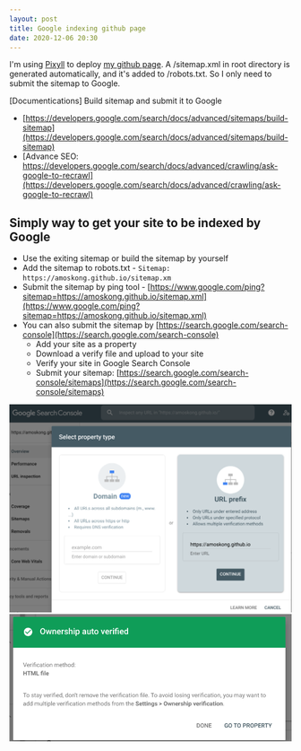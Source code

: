 ```yaml
---
layout: post
title: Google indexing github page
date: 2020-12-06 20:30
---
```


I'm using [Pixyll](https://github.com/johno/pixyll) to deploy [my github page](https://amoskong.github.io/).
A /sitemap.xml in root directory is generated automatically, and it's added to /robots.txt.
So I only need to submit the sitemap to Google.

[Documentications] Build sitemap and submit it to Google

- [https://developers.google.com/search/docs/advanced/sitemaps/build-sitemap](https://developers.google.com/search/docs/advanced/sitemaps/build-sitemap)
- [Advance SEO: https://developers.google.com/search/docs/advanced/crawling/ask-google-to-recrawl](https://developers.google.com/search/docs/advanced/crawling/ask-google-to-recrawl)

## Simply way to get your site to be indexed by Google

- Use the exiting sitemap or build the sitemap by yourself
- Add the sitemap to robots.txt
	  - `Sitemap: https://amoskong.github.io/sitemap.xm`
- Submit the sitemap by ping tool
	  - [https://www.google.com/ping?sitemap=https://amoskong.github.io/sitemap.xml](https://www.google.com/ping?sitemap=https://amoskong.github.io/sitemap.xml)
- You can also submit the sitemap by [https://search.google.com/search-console](https://search.google.com/search-console)
	- Add your site as a property
	- Download a verify file and upload to your site
	- Verify your site in Google Search Console
	- Submit your sitemap: [https://search.google.com/search-console/sitemaps](https://search.google.com/search-console/sitemaps)

![add_your_site_as_a_property.png](/images/add_your_site_as_a_property.png)
![verify_site_in_google_search_console.png](/images/verify_site_in_google_search_console.png)

